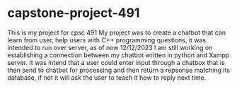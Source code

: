 # capstone-project-491
This is my project for cpsc 491
My project was to create a chatbot that can learn from user, help users with C++ programming questions, it was intended to run over server, 
as of now 12/12/2023 I am still working on establishing a connection between my chatbot written in python and Xampp server. It was intend that a 
user could enter input through a chatbox that is then send to chatbot for processing and then return a repsonse matching its database, if not it will
ask the user to teach it how to reply next time.
